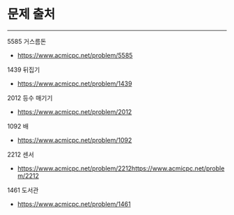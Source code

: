# 문제 출처

---
5585 거스름돈
- https://www.acmicpc.net/problem/5585

1439 뒤집기
- https://www.acmicpc.net/problem/1439

2012 등수 매기기
- https://www.acmicpc.net/problem/2012

1092 배
- https://www.acmicpc.net/problem/1092

2212 센서
- https://www.acmicpc.net/problem/2212https://www.acmicpc.net/problem/2212

1461 도서관
- https://www.acmicpc.net/problem/1461